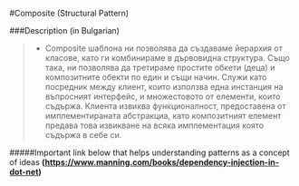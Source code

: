 #Composite (Structural Pattern)

###Description (in Bulgarian)
> * Composite шаблона ни позволява да създаваме йерархия от класове, като ги комбинираме в дървовидна структура. 
Също така, ни позволява да третираме простите обкети (деца) и композитните обекти по един и същи начин. 
Служи като посредник между клиент, които използва една инстанция на въпросният интерфейс, и множестовото от елементи, които съдържа. Клиента извиква функционалност, предоставена от имплементираната абстракциа, като композитният елемент предава това извикване на всяка имплементация която съдържа в себе си.


#####Important link below that helps understanding patterns as a concept of ideas
 __(https://www.manning.com/books/dependency-injection-in-dot-net)__